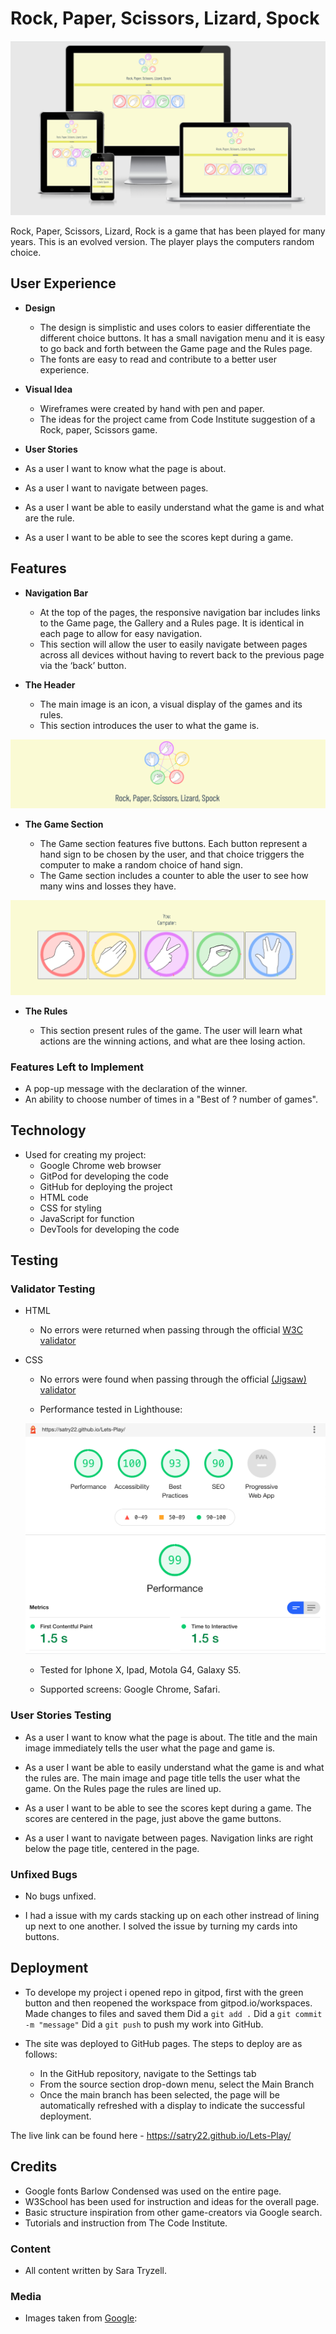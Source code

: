 # Rock, Paper, Scissors, Lizard, Spock

![All Devices](docs/alldevices.png)

Rock, Paper, Scissors, Lizard, Rock is a game that has been played for many years. This is an evolved version. The player plays the computers random choice.

## User Experience

- __Design__

  - The design is simplistic and uses colors to easier differentiate the different choice buttons. It has a small navigation menu and it is easy to go back and forth between the Game page and the Rules page.
  - The fonts are easy to read and contribute to a better user experience.

- __Visual Idea__
  - Wireframes were created by hand with pen and paper.
  - The ideas for the project came from Code Institute suggestion of a Rock, paper, Scissors game.

- __User Stories__

- As a user I want to know what the page is about.

- As a user I want to navigate between pages.

- As a user I want be able to easily understand what the game is and what are the rule.

- As a user I want to be able to see the scores kept during a game.

## Features 

- __Navigation Bar__

  - At the top of the pages, the responsive navigation bar includes links to the Game page, the Gallery and a Rules page. It is identical in each page to allow for easy navigation.
  - This section will allow the user to easily navigate between pages across all devices without having to revert back to the previous page via the ‘back’ button. 

- __The Header__

  - The main image is an icon, a visual display of the games and its rules. 
  - This section introduces the user to what the game is.

![Main image](docs/header.png)

- __The Game Section__

  - The Game section features five buttons. Each button represent a hand sign to be chosen by the user, and that choice triggers the computer to make a random choice of hand sign.  
  - The Game section includes a counter to able the user to see how many wins and losses they have.

![Game](docs/gamearea.png)

- __The Rules__

  - This section present rules of the game. The user will learn what actions are the winning actions, and what are thee losing action.


### Features Left to Implement

- A pop-up message with the declaration of the winner.
- An ability to choose number of times in a "Best of ? number of games".

## Technology

- Used for creating my project:
  - Google Chrome web browser
  - GitPod for developing the code
  - GitHub for deploying the project
  - HTML code
  - CSS for styling
  - JavaScript for function
  - DevTools for developing the code

## Testing

### Validator Testing 

- HTML
  - No errors were returned when passing through the official [W3C validator](https://validator.w3.org/nu/?doc=https%3A%2F%2Fcode-institute-org.github.io%2Flove-running-2.0%2Findex.html)
- CSS
  - No errors were found when passing through the official [(Jigsaw) validator](https://jigsaw.w3.org/css-validator/validator?uri=https%3A%2F%2Fvalidator.w3.org%2Fnu%2F%3Fdoc%3Dhttps%253A%252F%252Fcode-institute-org.github.io%252Flove-running-2.0%252Findex.html&profile=css3svg&usermedium=all&warning=1&vextwarning=&lang=en#css)

  - Performance tested in Lighthouse:

  ![Performance](docs/lighthouse.png)

  - Tested for Iphone X, Ipad, Motola G4, Galaxy S5.

  - Supported screens: Google Chrome, Safari.
  

### User Stories Testing

- As a user I want to know what the page is about.
  The title and the main image immediately tells the user what the page and game is.

- As a user I want be able to easily understand what the game is and what the rules are.
  The main image and page title tells the user what the game. On the Rules page the rules are lined up.


- As a user I want to be able to see the scores kept during a game.
  The scores are centered in the page, just above the game buttons.


- As a user I want to navigate between pages.
  Navigation links are right below the page title, centered in the page. 


### Unfixed Bugs

- No bugs unfixed. 

- I had a issue with my cards stacking up on each other instread of lining up next to one another. I solved the issue by turning my cards into buttons.

## Deployment

- To develope my project i opened repo in gitpod, first with the green button and then reopened the workspace from gitpod.io/workspaces.
Made changes to files and saved them
Did a `git add .`
Did a `git commit -m "message"`
Did a `git push` to push my work into GitHub.

- The site was deployed to GitHub pages. The steps to deploy are as follows: 
  - In the GitHub repository, navigate to the Settings tab 
  - From the source section drop-down menu, select the Main Branch
  - Once the main branch has been selected, the page will be automatically refreshed with a display to indicate the successful deployment. 

The live link can be found here - https://satry22.github.io/Lets-Play/


## Credits 

  - Google fonts Barlow Condensed was used on the entire page.
  - W3School has been used for instruction and ideas for the overall page.
  - Basic structure inspiration from other game-creators via Google search.
  - Tutorials and instruction from The Code Institute.

### Content 

- All content written by Sara Tryzell.

### Media

- Images taken from [Google](https://www.google.com):